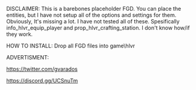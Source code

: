 DISCLAIMER:
This is a barebones placeholder FGD. You can place the entities, but I have not setup all of the options and settings for them. Obviously, It's missing a lot.
I have not tested all of these. Spesifically info_hlvr_equip_player and prop_hlvr_crafting_station. I don't know how/if they work.

HOW TO INSTALL:
Drop all FGD files into game\hlvr


ADVERTISMENT:

https://twitter.com/gvarados

https://discord.gg/UCSnuTm
